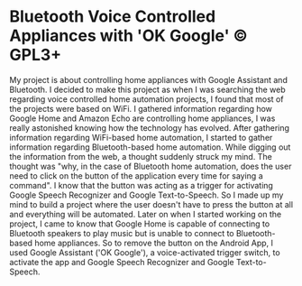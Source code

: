 # Bluetooth Voice Controlled Appliances with 'OK Google' © GPL3+

My project is about controlling home appliances with Google Assistant and Bluetooth. I decided to make this project as when I was searching the web regarding voice controlled home automation projects, I found that most of the projects were based on WiFi. I gathered information regarding how Google Home and Amazon Echo are controlling home appliances, I was really astonished knowing how the technology has evolved. After gathering information regarding WiFi-based home automation, I started to gather information regarding Bluetooth-based home automation. While digging out the information from the web, a thought suddenly struck my mind. The thought was "why, in the case of Bluetooth home automation, does the user need to click on the button of the application every time for saying a command". I know that the button was acting as a trigger for activating Google Speech Recognizer and Google Text-to-Speech. So I made up my mind to build a project where the user doesn't have to press the button at all and everything will be automated. Later on when I started working on the project, I came to know that Google Home is capable of connecting to Bluetooth speakers to play music but is unable to connect to Bluetooth-based home appliances. So to remove the button on the Android App, I used Google Assistant ('OK Google'), a voice-activated trigger switch, to activate the app and Google Speech Recognizer and Google Text-to-Speech. 
